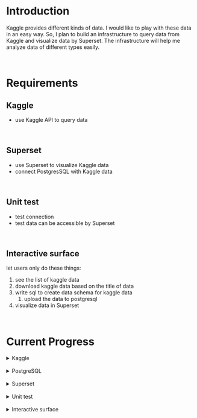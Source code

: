 # Introduction
Kaggle provides different kinds of data. I would like to play with these data in an easy way. So, I plan to build an infrastructure to query data from Kaggle and visualize data by Superset. The infrastructure will help me analyze data of different types easily.

<br />

# Requirements
## Kaggle
* use Kaggle API to query data

<br />

## Superset
* use Superset to visualize Kaggle data
* connect PostgresSQL with Kaggle data

<br />

## Unit test
* test connection 
* test data can be accessible by Superset

<br />

## Interactive surface
let users only do these things:
  1. see the list of kaggle data
  2. download kaggle data based on the title of data
  3. write sql to create data schema for kaggle data
     1. upload the data to postgresql
  4. visualize data in Superset

<br />

# Current Progress


<details>
<summary> Kaggle </summary>

- [x] Use Kaggle API  <br />
- [x] Kaggle API query data <br />
  - [ ] store csv data in a folder
- [ ] process csv data 
  - [ ] write sql of table creation in a script and execute it
  - [ ] read csv and upload data to PostgreSQL
  - [ ] remove csv

</details>

<br />

<details>
<summary> PostgreSQL </summary>

- [x] build PostgreSQL
- [x] Use interactive interface of PostgreSQL to check data

</details>

<br />

<details>
<summary> Superset </summary>

- [x] build Superset
- [ ] Connect PostgreSQL
- [ ] visualize data

</details>

<br />

<details>
<summary> Unit test </summary>
</details>

<br />

<details>
<summary> Interactive surface </summary>
- [ ] for the first time, Superset will be downloaded from Github
</details>

